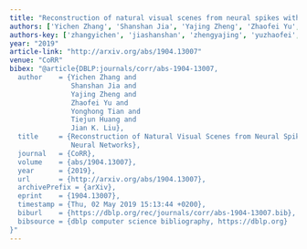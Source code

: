```yaml
---
title: "Reconstruction of natural visual scenes from neural spikes with deep neural networks"
authors: ['Yichen Zhang', 'Shanshan Jia', 'Yajing Zheng', 'Zhaofei Yu', 'Yonghong Tian 0001', 'Tiejun Huang', 'Jian K. Liu']
authors-key: ['zhangyichen', 'jiashanshan', 'zhengyajing', 'yuzhaofei', 'tianyonghong', 'huangtiejun', 'k.jian']
year: "2019"
article-link: "http://arxiv.org/abs/1904.13007"
venue: "CoRR"
bibex: "@article{DBLP:journals/corr/abs-1904-13007,
  author    = {Yichen Zhang and
               Shanshan Jia and
               Yajing Zheng and
               Zhaofei Yu and
               Yonghong Tian and
               Tiejun Huang and
               Jian K. Liu},
  title     = {Reconstruction of Natural Visual Scenes from Neural Spikes with Deep
               Neural Networks},
  journal   = {CoRR},
  volume    = {abs/1904.13007},
  year      = {2019},
  url       = {http://arxiv.org/abs/1904.13007},
  archivePrefix = {arXiv},
  eprint    = {1904.13007},
  timestamp = {Thu, 02 May 2019 15:13:44 +0200},
  biburl    = {https://dblp.org/rec/journals/corr/abs-1904-13007.bib},
  bibsource = {dblp computer science bibliography, https://dblp.org}
}"
---
```

